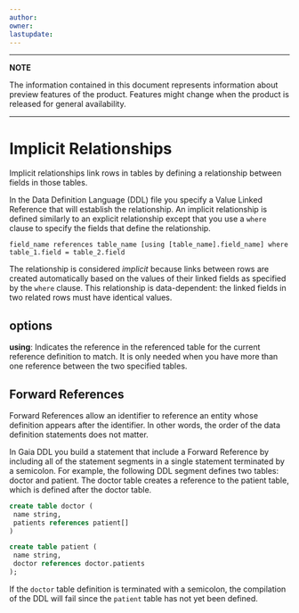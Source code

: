 ```yaml
---
author: 
owner: 
lastupdate: 
---
```


---

**NOTE**

The information contained in this document represents information about preview features of the product. Features might change when the product is released for general availability.

---

# Implicit Relationships

Implicit relationships link rows in tables by defining a relationship between fields in those tables.

In the Data Definition Language (DDL) file you specify a Value Linked Reference that will establish the relationship. An implicit relationship is defined similarly to an explicit relationship except that you use a `where` clause to specify the fields that define the relationship.

`field_name references table_name [using [table_name].field_name] where table_1.field = table_2.field`

The relationship is considered *implicit* because links between rows are created automatically based on the values of their linked fields as specified by the `where` clause. This relationship is data-dependent: the linked fields in two related rows must have identical values.

## options

**using**: Indicates the reference in the referenced table for the current reference definition to match. It is only needed when you have more than one reference between the two specified tables.

## Forward References

Forward References allow an identifier to reference an entity whose definition appears after the identifier. In other words, the order of the data definition statements does not matter.

In Gaia DDL you build a statement that include a Forward Reference by including all of the statement segments in a single statement terminated by a semicolon. For example, the following DDL segment defines two tables: doctor and patient. The doctor table creates a reference to the patient table, which is defined after the doctor table.

```sql
create table doctor (
 name string,
 patients references patient[]
)

create table patient (
 name string,
 doctor references doctor.patients
);
```

If the `doctor` table definition is terminated with a semicolon, the compilation of the DDL will fail since the `patient` table has not yet been defined.
